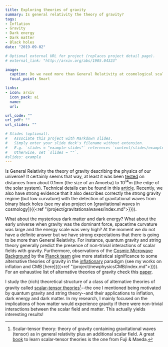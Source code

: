 ```yaml
---
title: Exploring theories of gravity
summary: Is general relativity the theory of gravity?
tags:
- Inflation
- Gravity
- Dark energy
- Dark matter
- Black holes
date: "2019-09-02"

# Optional external URL for project (replaces project detail page).
# external_link: "http://arxiv.org/abs/1905.04323"

image:
  caption: Do we need more than General Relativity at cosmological scales?
  focal_point: Smart

links:
- icon: arxiv
  icon_pack: ai
  name:
  url: 

url_code: ""
url_pdf: ""
url_slides: ""

# Slides (optional).
#   Associate this project with Markdown slides.
#   Simply enter your slide deck's filename without extension.
#   E.g. `slides = "example-slides"` references `content/slides/example-slides.md`.
#   Otherwise, set `slides = ""`.
#slides: example
---
```

Is General Relativity the theory of gravity describing the physics of our universe? It certainly seems that way, at least it was been [tested](https://en.wikipedia.org/wiki/Tests_of_general_relativity) on distances from about $0.1$mm (the size of an Amoeba) to $10^{14}$m (the edge of the solar system). Technical details can be found in this [article](https://arxiv.org/pdf/1403.7377.pdf). Recently, we also have strong evidence that it also describes correctly the strong gravity regime (but low curvature) with the detection of gravitational waves from binary black holes (see my also project on [gravitational waves in cosmology]({{<ref "/project/gravitationalwaves/index.md">}})). 

What about the mysterious dark matter and dark energy? What about the early universe when gravity was the dominant force, spacetime curvature was large and the energy scale was very high? At the moment we do not have a definite answer but we have strong expectations that there is going to be more than General Relativity. For instance, quantum gravity and string theory generally predict the presence of non-trivial interactions of scalar fields with gravity. Furthermore, observations of the [Cosmic Microwave Background](https://en.wikipedia.org/wiki/Cosmic_microwave_background) by the [Planck team](https://arxiv.org/abs/1807.06211) give more statistical significance to some alternative theories of gravity in the [inflationary]("https://en.wikipedia.org/wiki/Inflation_(cosmology)) paradigm (see my works on inflation and CMB [here]({{<ref "/project/newphysicsCMB/index.md">}})). For an exhaustive list of alternative theories of gravity check this [paper](https://arxiv.org/pdf/1106.2476.pdf).

I study the (rich) theoretical structure of a class of alternative theories of gravity called [scalar-tensor theories](https://en.wikipedia.org/wiki/Scalar–tensor_theory)[^1]--the one I mentioned being motivated by quantum gravity and string theory--and their applications to inflation, dark energy and dark matter. In my research, I mainly focused on the implications of how matter would experience gravity if there were non-trivial interactions between the scalar field and matter. This actually yields interesting results!


[^1]: Scalar-tensor theory: theory of gravity containing gravitational waves (tensor) as in general relativity plus an additional scalar field. A great [book](http://inspirehep.net/record/618647?ln=en) to learn scalar-tensor theories is the one from Fuji & Maeda.